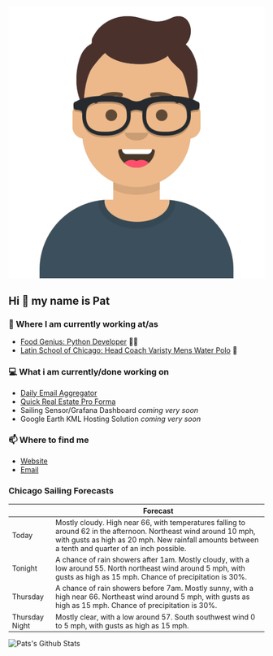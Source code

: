 [![Social banner for p-j-falconer](https://raw.githubusercontent.com/P-J-FALCONER/P-J-FALCONER/master/assets/avataaars.svg)](https://patfalconer.com/)
## Hi :wave: my name is Pat

### 💼 Where I am currently working at/as
- [Food Genius: Python Developer](https://getfoodgenius.com/) 🍔🐍
- [Latin School of Chicago: Head Coach Varisty Mens Water Polo](https://www.latinschool.org/) 🤽


### 💻 What i am currently/done working on
 - [Daily Email Aggregator](https://github.com/P-J-FALCONER/dott_daily_mail)
 - [Quick Real Estate Pro Forma](https://github.com/P-J-FALCONER/henry)
 - Sailing Sensor/Grafana Dashboard *coming very soon*
 - Google Earth KML Hosting Solution *coming very soon*

### 📫 Where to find me
 - [Website](https://patfalconer.com/)
 - [Email](mailto:patrick.j.falconer@gmail.com)


### Chicago Sailing Forecasts
|   | Forecast  |
|---|---|
| Today | Mostly cloudy. High near 66, with temperatures falling to around 62 in the afternoon. Northeast wind around 10 mph, with gusts as high as 20 mph. New rainfall amounts between a tenth and quarter of an inch possible. |
| Tonight | A chance of rain showers after 1am. Mostly cloudy, with a low around 55. North northeast wind around 5 mph, with gusts as high as 15 mph. Chance of precipitation is 30%. |
| Thursday | A chance of rain showers before 7am. Mostly sunny, with a high near 66. Northeast wind around 5 mph, with gusts as high as 15 mph. Chance of precipitation is 30%. |
| Thursday Night | Mostly clear, with a low around 57. South southwest wind 0 to 5 mph, with gusts as high as 15 mph. |

![Pats's Github Stats](https://github-readme-stats.vercel.app/api?username=p-j-falconer&show_icons=true&theme=radical)
